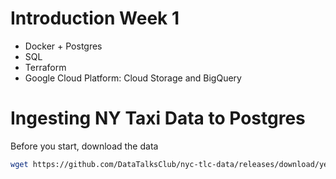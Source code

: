 # Introduction Week 1

- Docker + Postgres
- SQL
- Terraform
- Google Cloud Platform: Cloud Storage and BigQuery


# Ingesting NY Taxi Data to Postgres
Before you start, download the data

```bash
wget https://github.com/DataTalksClub/nyc-tlc-data/releases/download/yellow/yellow_tripdata_2021-01.csv.gz 
```
